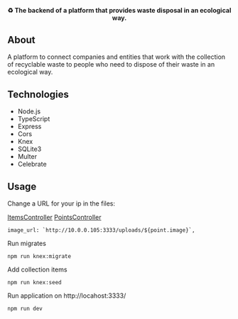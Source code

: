 ﻿﻿<h4 align="center"> 
	♻️ The backend of a platform that provides waste disposal in an ecological way.
</h4>

## About

A platform to connect companies and entities that work with the collection of recyclable waste to people who need to dispose of their waste in an ecological way.

## Technologies

- Node.js
- TypeScript
- Express
- Cors
- Knex
- SQLite3
- Multer
- Celebrate

## Usage

Change a URL for your ip in the files:

[ItemsController](src/controllers/ItemsController.ts)
[PointsController](src/controllers/PointsController.ts)

```
image_url: `http://10.0.0.105:3333/uploads/${point.image}`,
```


Run migrates

```
npm run knex:migrate
```

Add collection items

```
npm run knex:seed
```

Run application on http://locahost:3333/

```
npm run dev
```
